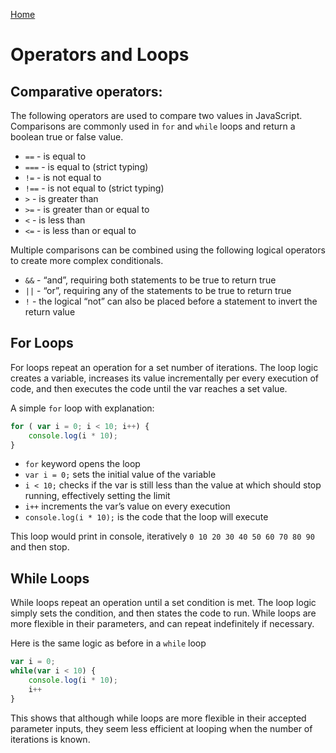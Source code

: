 [Home](https://zx37.github.io/learning-journal/)

# Operators and Loops

## Comparative operators:

The following operators are used to compare two values in JavaScript. Comparisons are commonly used in `for` and `while` loops and return a boolean true or false value.

- `==` - is equal to
- `===` - is equal to (strict typing)
- `!=` - is not equal to
- `!==` - is not equal to (strict typing)
- `>` - is greater than
- `>=` - is greater than or equal to
- `<` - is less than
- `<=` - is less than or equal to

Multiple comparisons can be combined using the following logical operators to create more complex conditionals.

- `&&` - “and”, requiring both statements to be true to return true
- `||` - “or”, requiring any of the statements to be true to return true
- `!` - the logical “not” can also be placed before a statement to invert the return value

## For Loops

For loops repeat an operation for a set number of iterations. The loop logic creates a variable, increases its value incrementally per every execution of code, and then executes the code until the var reaches a set value.

A simple `for` loop with explanation:

```js
for ( var i = 0; i < 10; i++) {
	console.log(i * 10);
}
```

- `for` keyword opens the loop
- `var i = 0;` sets the initial value of the variable
- `i < 10;` checks if the var is still less than the value at which should stop running, effectively setting the limit
- `i++` increments the var’s value on every execution
- `console.log(i * 10);` is the code that the loop will execute

This loop would print in console, iteratively `0 10 20 30 40 50 60 70 80 90` and then stop.

## While Loops

While loops repeat an operation until a set condition is met. The loop logic simply sets the condition, and then states the code to run. While loops are more flexible in their parameters, and can repeat indefinitely if necessary.

Here is the same logic as before in a `while` loop

```js
var i = 0;
while(var i < 10) {
	console.log(i * 10);
	i++
}
```

This shows that although while loops are more flexible in their accepted parameter inputs, they seem less efficient at looping when the number of iterations is known.